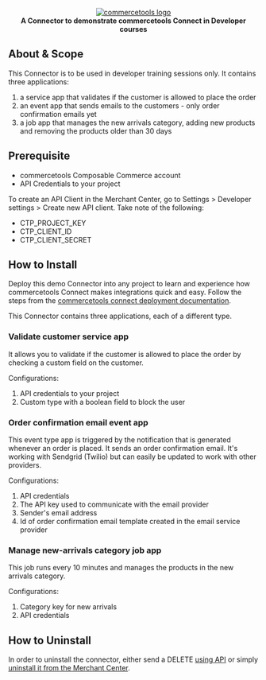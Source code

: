 <p align="center">
  <a href="https://commercetools.com/">
    <img alt="commercetools logo" src="https://unpkg.com/@commercetools-frontend/assets/logos/commercetools_primary-logo_horizontal_RGB.png">
  </a></br>
  <b>A Connector to demonstrate commercetools Connect in Developer courses</b>
</p>

## About & Scope

This Connector is to be used in developer training sessions only. It contains three applications:
1. a service app that validates if the customer is allowed to place the order
2. an event app that sends emails to the customers - only order confirmation emails yet
3. a job app that manages the new arrivals category, adding new products and removing the products older than 30 days

## Prerequisite

- commercetools Composable Commerce account
- API Credentials to your project

To create an API Client in the Merchant Center, go to Settings > Developer settings > Create new API client.
Take note of the following:
  - CTP_PROJECT_KEY
  - CTP_CLIENT_ID
  - CTP_CLIENT_SECRET


## How to Install

Deploy this demo Connector into any project to learn and experience how commercetools Connect makes integrations quick and easy. Follow the steps from the [commercetools connect deployment documentation](https://docs.commercetools.com/connect/concepts#deployments).

This Connector contains three applications, each of a different type.

### Validate customer service app

It allows you to validate if the customer is allowed to place the order by checking a custom field on the customer.

Configurations:

1. API credentials to your project
2. Custom type with a boolean field to block the user

### Order confirmation email event app

This event type app is triggered by the notification that is generated whenever an order is placed. It sends an order confirmation email. It's working with Sendgrid (Twilio) but can easily be updated to work with other providers.

Configurations:

1. API credentials
2. The API key used to communicate with the email provider
3. Sender's email address
4. Id of order confirmation email template created in the email service provider

### Manage new-arrivals category job app

This job runs every 10 minutes and manages the products in the new arrivals category.

Configurations:

1. Category key for new arrivals
2. API credentials

## How to Uninstall

In order to uninstall the connector, either send a DELETE [using API](https://docs.commercetools.com/connect/deployments#delete-deployment) or simply [uninstall it from the Merchant Center](https://docs.commercetools.com/merchant-center/connect#uninstall-a-connector).